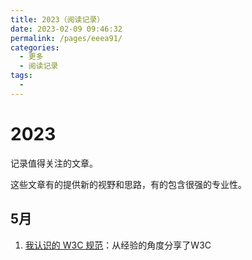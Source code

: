 ```yaml
---
title: 2023（阅读记录）
date: 2023-02-09 09:46:32
permalink: /pages/eeea91/
categories:
  - 更多
  - 阅读记录
tags:
  - 
---
```


# 2023

记录值得关注的文章。

这些文章有的提供新的视野和思路，有的包含很强的专业性。

<!-- more -->

## 5月

1. [我认识的 W3C 规范](https://zhuanlan.zhihu.com/p/425615281)：从经验的角度分享了W3C

